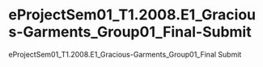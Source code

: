# eProjectSem01_T1.2008.E1_Gracious-Garments_Group01_Final-Submit
eProjectSem01_T1.2008.E1_Gracious-Garments_Group01_Final Submit
